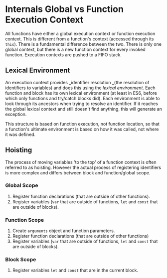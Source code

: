# Internals Global vs Function Execution Context

All functions have either a global execution context or function execution context. This is different from a function's context \(accessed through its `this`\). There is a fundamental difference between the two. There is only one global context, but there is a new function context for every invoked function.  Execution contexts are pushed to a FIFO stack.

## Lexical Environment

An execution context provides _identifier resolution _\(the resolution of identifiers to variables\) and does this using the _lexical environment_. Each function and block has its own lexical environment \(at least in ES6, before which only functions and try/catch blocks did\). Each environment is able to look through its ancestors when trying to resolve an identifier. If it reaches the global lexical context and still doesn't find anything, this will generate an exception.

This structure is based on function execution, not function location, so that a function's ultimate environment is based on how it was called, not where it was defined.

## Hoisting

The process of moving variables 'to the top' of a function context is often referred to as hoisting. However the actual process of registering identifiers is more complex and differs between block and function/global scope. 

### Global Scope

1. Register function declarations \(that are outside of other functions\).
2. Register variables \(`var` that are outside of functions, `let` and `const` that are outside of blocks\).

### Function Scope

1. Create `arguments` object and function parameters.
2. Register function declarations \(that are outside of other functions\)
3. Register variables \(`var` that are outside of functions, `let` and `const` that are outside of blocks\).

### Block Scope

1. Register variables `let` and `const` that are in the current block.




